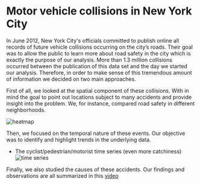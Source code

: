 # Motor vehicle collisions in New York City

In June 2012, New York City's officials committed to publish online all records of future vehicle collisions occurring on the city’s roads. Their goal was to allow the public to learn more about road safety in the city which is exactly the purpose of our analysis. More than 1.3 million collisions occurred between the publication of this data set and the day we started our analysis. Therefore, in order to make sense of this tremendous amount of information we decided on two main approaches.

First of all, we looked at the spatial component of these collisions. With in mind the goal to point out locations subject to many accidents and provide insight into the problem. We, for instance, compared road safety in different neighborhoods.

![heatmap](https://raw.github.com/swengeler/AounisAwefulAccidentsFeatWengelersWoefulWreckages/heatmap.jpeg)

Then, we focused on the temporal nature of these events. Our objective was to identify and highlight trends in the underlying data.

+ The cyclist/pedestrian/motorist time series (even more catchiness)
![time series](https://raw.github.com/swengeler/AounisAwefulAccidentsFeatWengelersWoefulWreckages/time_series.jpeg)

Finally, we also studied the causes of these accidents. Our findings and observations are all summarized in this [video](https://youtubevideourl)

